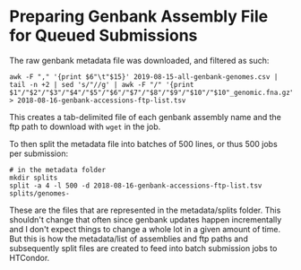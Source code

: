 # Preparing Genbank Assembly File for Queued Submissions

The raw genbank metadata file was downloaded, and filtered as such:
```
awk -F "," '{print $6"\t"$15}' 2019-08-15-all-genbank-genomes.csv | tail -n +2 | sed 's/"//g' | awk -F "/" '{print $1"/"$2"/"$3"/"$4"/"$5"/"$6"/"$7"/"$8"/"$9"/"$10"/"$10"_genomic.fna.gz"}' > 2018-08-16-genbank-accessions-ftp-list.tsv
```

This creates a tab-delimited file of each genbank assembly name and the ftp path to download with `wget` in the job. 

To then split the metadata file into batches of 500 lines, or thus 500 jobs per submission:

```
# in the metadata folder
mkdir splits
split -a 4 -l 500 -d 2018-08-16-genbank-accessions-ftp-list.tsv splits/genomes-
```

These are the files that are represented in the metadata/splits folder. This shouldn't change that often since genbank updates happen incrementally and I don't expect things to change a whole lot in a given amount of time. But this is how the metadata/list of assemblies and ftp paths and subsequently split files are created to feed into batch submission jobs to HTCondor. 